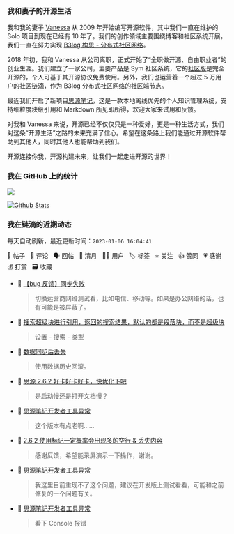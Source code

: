 ### 我和妻子的开源生活

我和我的妻子 [Vanessa](https://github.com/Vanessa219) 从 2009 年开始编写开源软件，其中我们一直在维护的 Solo 项目到现在已经有 10 年了。我们的创作领域主要围绕博客和社区系统开展，我们一直在努力实现 [B3log 构思 - 分布式社区网络](https://ld246.com/article/1546941897596)。

2018 年初，我和 Vanessa 从公司离职，正式开始了“全职做开源、自由职业者”的创业生涯。我们建立了一家公司，主要产品是 Sym 社区系统，它的[社区版](https://github.com/88250/symphony)是完全开源的，个人可基于其开源协议免费使用。另外，我们也运营着一个超过 5 万用户的社区[链滴](https://ld246.com)，作为 B3log 分布式社区网络的社区端节点。

最近我们开启了新项目[思源笔记](https://github.com/siyuan-note/siyuan)，这是一款本地离线优先的个人知识管理系统，支持细粒度块级引用和 Markdown 所见即所得，欢迎大家来试用和反馈。

对我和 Vanessa 来说，开源已经不仅仅只是一种爱好，更是一种生活方式，我们对这条“开源生活”之路的未来充满了信心。希望在这条路上我们能通过开源软件帮助到其他人，同时其他人也能帮助到我们。

开源连接你我，开源构建未来，让我们一起走进开源的世界！

### 我在 GitHub 上的统计

<a title="Hits" target="_blank" href="https://github.com/88250/88250"><img src="https://hits.b3log.org/88250/88250.svg"></a>

[![Github Stats](https://github-readme-stats.vercel.app/api?username=88250&theme=tokyonight&show_icons=true)](https://github.com/88250)

<!--events start -->

### 我在链滴的近期动态

每天自动刷新，最近更新时间：`2023-01-06 16:04:41`

📝 帖子 &nbsp; 💬 评论 &nbsp; 🗣 回帖 &nbsp; 🌙 清月 &nbsp; 👨‍💻 用户 &nbsp; 🏷️ 标签 &nbsp; ⭐️ 关注 &nbsp; 👍 赞同 &nbsp; 💗 感谢 &nbsp; 💰 打赏 &nbsp; 🗃 收藏

* 💬 [【bug 反馈】同步失败](https://ld246.com/article/1672901110656/comment/1672969527968#comments)

  > 切换运营商网络测试看，比如电信、移动等。如果是办公网络的话，也有可能是被屏蔽了。
* 💬 [搜索超级块进行引用，返回的搜索结果，默认的都是段落块，而不是超级块](https://ld246.com/article/1672969120345/comment/1672969413741#comments)

  > 设置 - 搜索 - 类型
* 💬 [数据同步后丢失](https://ld246.com/article/1672966959836/comment/1672967577505#comments)

  > 使用数据历史回滚。
* 💬 [思源 2.6.2 好卡好卡好卡，快优化下吧](https://ld246.com/article/1672939193085/comment/1672963722480#comments)

  > 是启动慢还是打开文档慢？
* 💬 [思源笔记开发者工具异常](https://ld246.com/article/1672927876174/comment/1672934750264#comments)

  > 这个版本有点老啊……
* 💬 [2.6.2 使用标记一定概率会出现多的空行 &amp; 丢失内容](https://ld246.com/article/1672929892880/comment/1672930004328#comments)

  > 感谢反馈，希望能录屏演示一下操作，谢谢。
* 💬 [思源笔记开发者工具异常](https://ld246.com/article/1672927876174/comment/1672929198448#comments)

  > 我这里目前重现不了这个问题，建议在开发版上测试看看，可能和之前修复的一个问题有关。
* 💬 [思源笔记开发者工具异常](https://ld246.com/article/1672927876174/comment/1672928539726#comments)

  > 看下 Console 报错


<!--events end -->
